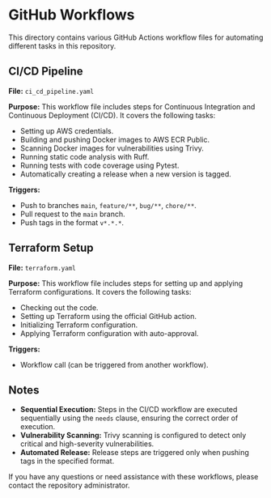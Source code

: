 # GitHub Workflows

This directory contains various GitHub Actions workflow files for automating different tasks in this repository.

## CI/CD Pipeline

**File:** `ci_cd_pipeline.yaml`

**Purpose:** This workflow file includes steps for Continuous Integration and Continuous Deployment (CI/CD). It covers the following tasks:
- Setting up AWS credentials.
- Building and pushing Docker images to AWS ECR Public.
- Scanning Docker images for vulnerabilities using Trivy.
- Running static code analysis with Ruff.
- Running tests with code coverage using Pytest.
- Automatically creating a release when a new version is tagged.

**Triggers:**
- Push to branches `main`, `feature/**`, `bug/**`, `chore/**`.
- Pull request to the `main` branch.
- Push tags in the format `v*.*.*`.

## Terraform Setup

**File:** `terraform.yaml`

**Purpose:** This workflow file includes steps for setting up and applying Terraform configurations. It covers the following tasks:
- Checking out the code.
- Setting up Terraform using the official GitHub action.
- Initializing Terraform configuration.
- Applying Terraform configuration with auto-approval.

**Triggers:**
- Workflow call (can be triggered from another workflow).

## Notes

- **Sequential Execution:** Steps in the CI/CD workflow are executed sequentially using the `needs` clause, ensuring the correct order of execution.
- **Vulnerability Scanning:** Trivy scanning is configured to detect only critical and high-severity vulnerabilities.
- **Automated Release:** Release steps are triggered only when pushing tags in the specified format.

If you have any questions or need assistance with these workflows, please contact the repository administrator.
